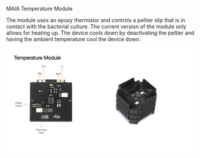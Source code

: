 MAIA Temperature Module

The module uses an epoxy thermistor and controls a peltier slip that is in contact with the bacterial culture.
The current version of the module only allows for heating up. The device cools down by deactivating the peltier and having the ambient temperature cool the device down. 

<img src="temperature_module.jpeg">
